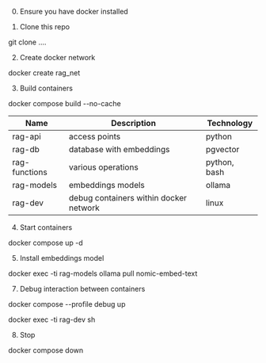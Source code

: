 0. Ensure you have docker installed

1. Clone this repo

git clone ....

2. Create docker network

docker create rag_net

3. Build containers

docker compose build --no-cache

|Name|Description|Technology|
|-|-|-|
|rag-api|access points|python|
|rag-db|database with embeddings|pgvector|
|rag-functions|various operations|python, bash|
|rag-models|embeddings models|ollama|
|rag-dev|debug containers within docker network|linux|

4. Start containers

docker compose up -d

5. Install embeddings model

docker exec -ti rag-models ollama pull nomic-embed-text

7. Debug interaction between containers

docker compose --profile debug up

docker exec -ti rag-dev sh

8. Stop

docker compose down
